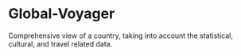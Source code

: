 # Global-Voyager
Comprehensive view of a country, taking into account the statistical, cultural, and travel related data.
